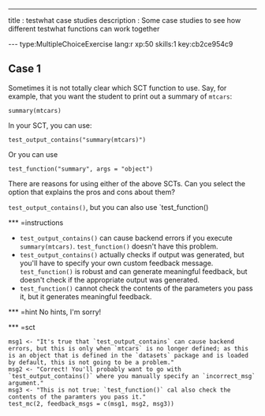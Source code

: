 ---
title       : testwhat case studies
description : Some case studies to see how different testwhat functions can work together

--- type:MultipleChoiceExercise lang:r xp:50 skills:1 key:cb2ce954c9
## Case 1

Sometimes it is not totally clear which SCT function to use. Say, for example, that you want the student to print out a summary of `mtcars`:

```
summary(mtcars)
```

In your SCT, you can use:

```
test_output_contains("summary(mtcars)")
```

Or you can use 

```
test_function("summary", args = "object")
```

There are reasons for using either of the above SCTs. Can you select the option that explains the pros and cons about them?

`test_output_contains()`, but you can also use `test_function()


*** =instructions
- `test_output_contains()` can cause backend errors if you execute `summary(mtcars)`. `test_function()` doesn't have this problem.
- `test_output_contains()` actually checks if output was generated, but you'll have to specify your own custom feedback message. `test_function()` is robust and can generate meaningful feedback, but doesn't check if the appropriate output was generated.
- `test_function()` cannot check the contents of the parameters you pass it, but it generates meaningful feedback.

*** =hint
No hints, I'm sorry!

*** =sct
```{r}
msg1 <- "It's true that `test_output_contains` can cause backend errors, but this is only when `mtcars` is no longer defined; as this is an object that is defined in the `datasets` package and is loaded by default, this is not going to be a problem."
msg2 <- "Correct! You'll probably want to go with `test_output_contains()` where you manually specify an `incorrect_msg` argument."
msg3 <- "This is not true: `test_function()` cal also check the contents of the paramters you pass it."
test_mc(2, feedback_msgs = c(msg1, msg2, msg3))
```
